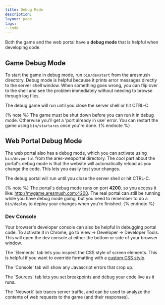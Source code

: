 ```yaml
---
title: Debug Mode
description:
layout: page
tags: 
- code
---
```


Both the game and the web portal have a **debug mode** that is helpful when developing code.

## Game Debug Mode

To start the game in debug mode, run `bin/devstart` from the aresmush directory.  Debug mode is helpful because it prints error messages directly to the server shell window.  When something goes wrong, you can flip over to the shell and see the problem immediately without needing to browse through log files.

The debug game will run until you close the server shell or hit CTRL-C.

{% note %} 
The game must be shut down before you can run it in debug mode.  Otherwise you'll get a 'port already in use' error.  You can restart the game using `bin/startares` once you're done.
{% endnote %}

## Web Portal Debug Mode

The web portal also has a debug mode, which you can activate using `bin/devportal` from the ares-webportal directory.  The cool part about the portal's debug mode is that the website will automatically reload as you change the code.  This lets you easily test your changes.

The debug portal will run until you close the server shell or hit CTRL-C.

{% note %} 
The portal's debug mode runs on port **4200**, so you access it like:  http://mygame.aresmush.com:4200.  The real portal can still be running while you have debug mode going, but you need to remember to do a `bin/deploy` to deploy your changes when you're finished.
{% endnote %}

### Dev Console

Your browser's developer console can also be helpful in debugging portal code.  To activate it in Chrome, go to View -> Developer -> Developer Tools.  This will open the dev console at either the bottom or side of your browser window.

The 'Elements' tab lets you inspect the CSS style of screen elements.  This is helpful if you want to override formatting with a [custom CSS style](/tutorials/config/website.html).

The 'Console' tab will show any Javascript errors that crop up.

The 'Sources' tab lets you set breakpoints and debug your code live as it runs.

The 'Network' tab traces server traffic, and can be used to analyze the contents of web requests to the game (and their responses).



